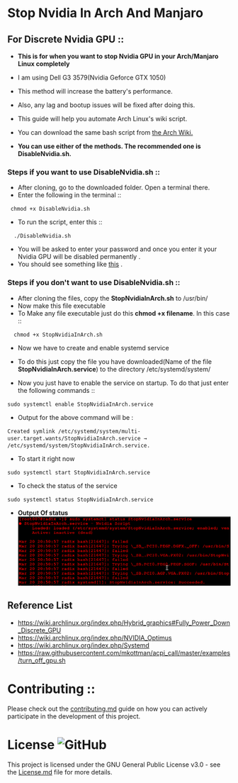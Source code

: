 # Stop Nvidia In Arch And Manjaro

## For Discrete Nvidia GPU ::

- **This is for when you want to stop Nvidia GPU in your Arch/Manjaro Linux completely**

- I am using Dell G3 3579(Nvidia Geforce GTX 1050)

- This method will increase the battery's performance.
- Also, any lag and bootup issues will be fixed after doing this.
- This guide will help you automate Arch Linux's wiki script.
- You can download the same bash script from [the Arch Wiki.](https://wiki.archlinux.org/index.php/Hybrid_graphics#Fully_Power_Down_Discrete_GPU "arch wiki")
- **You can use either of the methods. The recommended one is DisableNvidia.sh.**

### Steps if you want to use DisableNvidia.sh ::

- After cloning, go to the downloaded folder. Open a terminal there.
- Enter the following in the terminal ::

```
 chmod +x DisableNvidia.sh
```

- To run the script, enter this ::

```
  ./DisableNvidia.sh
```

- You will be asked to enter your password and once you enter it your Nvidia GPU will be disabled permanently .
- You should see something like [this](images/systemctlstatus.png) .

### Steps if you don't want to use DisableNvidia.sh ::

- After cloning the files, copy the **StopNvidiaInArch.sh** to /usr/bin/
- Now make this file executable
- To Make any file executable just do this **chmod +x filename**. In this case ::

```
  chmod +x StopNvidiaInArch.sh
```

- Now we have to create and enable systemd service
- To do this just copy the file you have downloaded(Name of the file **StopNvidiaInArch.service**) to the directory /etc/systemd/system/

- Now you just have to enable the service on startup. To do that just enter the following commands ::

```
sudo systemctl enable StopNvidiaInArch.service
```

- Output for the above command will be :

```
Created symlink /etc/systemd/system/multi-user.target.wants/StopNvidiaInArch.service → /etc/systemd/system/StopNvidiaInArch.service.
```

- To start it right now

```
sudo systemctl start StopNvidiaInArch.service
```

- To check the status of the service

```
sudo systemctl status StopNvidiaInArch.service
```

- **Output Of status**
  ![systemctlstatus](images/systemctlstatus.png)

## Reference List

- https://wiki.archlinux.org/index.php/Hybrid_graphics#Fully_Power_Down_Discrete_GPU
- https://wiki.archlinux.org/index.php/NVIDIA_Optimus
- https://wiki.archlinux.org/index.php/Systemd
- https://raw.githubusercontent.com/mkottman/acpi_call/master/examples/turn_off_gpu.sh

# Contributing ::

Please check out the [contributing.md](Contributing.md) guide on how you can actively participate in the development of this project.

# License ![GitHub](https://img.shields.io/badge/license-GPL--3.0%20License%20-blue)

This project is licensed under the GNU General Public License v3.0 - see the [License.md](https://github.com/radix007/StopNvidiaInArch/blob/master/LICENSE) file for more details.
